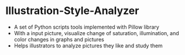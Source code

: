 # Illustration-Style-Analyzer

* A set of Python scripts tools implemented with Pillow library
* With a input picture, visualize change of saturation, illumination, and color changes in graphs and pictures
* Helps illustrators to analyze pictures they like and study them

